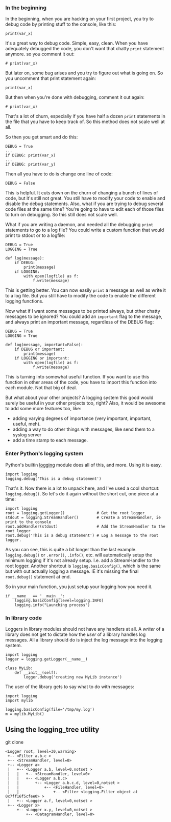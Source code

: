 ### In the beginning

In the beginning, when you are hacking on your first project, you try to debug
code by printing stuff to the console, like this:

    print(var_x)

It's a great way to debug code. Simple, easy, clean. When you have adequately
debugged the code, you don't want that chatty `print` statement anymore.
so you comment it out:

    # print(var_x)

But later on, some bug arises and you try to figure out what is going
on. So you uncomment that print statement again:

    print(var_x)

But then when you're done with debugging, comment it out again:

    # print(var_x)

That's a lot of churn, especially if you have half a dozen `print` statements
in the file that you have to keep track of. So this method does not
scale well at all.

So then you get smart and do this:

    DEBUG = True
    ...
    if DEBUG: print(var_x)
    ...
    if DEBUG: print(var_y)

Then all you have to do is change one line of code:

    DEBUG = False

This is helpful. It cuts down on the churn of changing a bunch of lines of
code, but it's still not great. You still have to modify your code to enable
and disable the debug statements. Also, what if you are trying to debug
several code files at the same time?  You're going to have to edit each
of those files to turn on debugging.  So this still does not scale well.

What if you are writing a daemon, and needed all the debugging `print`
statements to go to a log file? You could write a custom function that would
print to stdout or to a logfile:

    DEBUG = True
    LOGGING = True

    def log(message):
        if DEBUG:
            print(message)
        if LOGGING:
            with open(logfile) as f:
                f.write(message)

This is getting better. You can now easily `print` a message as well as
write it to a log file. But you still have to modify the code to enable
the different logging functions.

Now what if I want some messages to be printed always, but other chatty
messages to be ignored? You could add an `important` flag to the message,
and always print an important message, regardless of the DEBUG flag:

    DEBUG = True
    LOGGING = True

    def log(message, important=False):
        if DEBUG or important:
            print(message)
        if LOGGING or important:
            with open(logfile) as f:
                f.write(message)

This is turning into somewhat useful function. If you want to use this
function in other areas of the code, you have to import this function into
each module. Not that big of deal.

But what about your other projects?  A logging system this good would surely
be useful in your other projects too, right?  Also, it would be awesome to add
some more features too, like:
 * adding varying degrees of importance
(very important, important, useful, meh).
 * adding a way to do other things with messages, like send them to
  a syslog server
  * add a time stamp to each message.


### Enter Python's logging system

Python's builtin [logging](https://docs.python.org/3/howto/logging.html)
module does all of this, and more. Using it is easy.

    import logging
    logging.debug('This is a debug statement')

That's it. Now there is a lot to unpack here, and I've used a cool shortcut: `logging.debug()`.
So let's do it again without the short cut, one piece at a time:

    import logging
    root = logging.getLogger()              # Get the root logger
    stdout = logging.StreamHandler()        # Create a StreamHandler, ie print to the console
    root.addHandler(stdout)                 # Add the StreamHandler to the root logger
    root.debug('This is a debug statement') # Log a message to the root logger.

As you can see, this is quite a bit longer than the last example. `logging.debug()` or `.error()`,
`.info()`, etc. will automatically setup the minimum logging if it's not already setup. I.e.
add a StreamHandler to the root logger. Another shortcut is `logging.basicConfig()`, which is the
same but with out actually logging a message. IE it's missing the final `root.debug()` statement at
end.

So in your main function, you just setup your logging how you need it.

    if __name__ == '__main__':
        logging.basicConfig(level=logging.INFO)
        logging.info("Launching process")

### In library code

Loggers in library modules should not have any handlers at all.  A *writer*
of a library does not get to dictate how the *user* of a library handles
log messages.  All a library should do is inject the log message into the
logging system.

    import logging
    logger = logging.getLogger(__name__)

    class MyLib:
        def __init__(self):
            logger.debug('creating new MyLib instance')

The user of the library gets to say what to do with messages:

    import logging
    import mylib

    logging.basicConfig(file='/tmp/my.log')
    m = mylib.MyLib()


## Using the logging_tree utility


git clone

    <Logger root, level=30,warning>
     +-- <Filter a.b.c >
     +-- <StreamHandler, level=0>
     +-- <Logger a>
     |   +-- <Logger a.b, level=0,notset >
     |   |   +-- <StreamHandler, level=0>
     |   |   +-- <Logger a.b.c>
     |   |       +-- <Logger a.b.c.d, level=0,notset >
     |   |           +-- <FileHandler, level=0>
     |   |               +-- <Filter <logging.Filter object at 0x7ff16f5cfee0> >
     |   +-- <Logger a.f, level=0,notset >
     +-- <Logger x>
         +-- <Logger x.y, level=0,notset >
             +-- <DatagramHandler, level=0>
